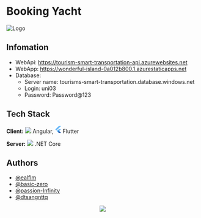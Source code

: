
# Booking Yacht

![Logo](https://github.com/ealflm/tools/blob/main/Booking%20Yacht.png?raw=true)

## Infomation

- WebApi: https://tourism-smart-transportation-api.azurewebsites.net
- WebApp: https://wonderful-island-0a012b800.1.azurestaticapps.net
- Database: 
    + Server name: tourisms-smart-transportation.database.windows.net
    + Login: uni03
    + Password: Password@123


## Tech Stack

**Client:**  <img src="https://avatars.githubusercontent.com/u/139426?s=200&v=4" height="20"> Angular, <img src="https://raw.githubusercontent.com/dnfield/flutter_svg/7d374d7107561cbd906d7c0ca26fef02cc01e7c8/example/assets/flutter_logo.svg?sanitize=true" height="20"> Flutter

**Server:** <img src="https://github.com/ealflm/tools/blob/main/dot-net-core-7.png?raw=true" height="20"> .NET Core

  
## Authors

- [@ealflm](https://www.github.com/ealflm)
- [@basic-zero](https://www.github.com/basic-zero)
- [@passion-Infinity](https://www.github.com/passion-Infinity)
- [@dtsangnttq](https://www.github.com/dtsangnttq)


<p align="center">
<img src="https://octodex.github.com/images/surftocat.png" width="400">
</p>
